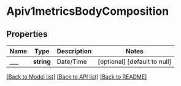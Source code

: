 # Apiv1metricsBodyComposition

## Properties
Name | Type | Description | Notes
------------ | ------------- | ------------- | -------------
**___** | **string** | Date/Time | [optional] [default to null]

[[Back to Model list]](../README.md#documentation-for-models) [[Back to API list]](../README.md#documentation-for-api-endpoints) [[Back to README]](../README.md)

